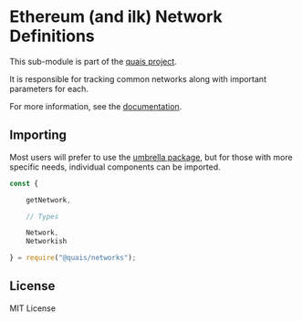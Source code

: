 Ethereum (and ilk) Network Definitions
======================================

This sub-module is part of the [quais project](https://github.com/quais-io/quais.js).

It is responsible for tracking common networks along with important
parameters for each.

For more information, see the [documentation](https://docs.ethers.io/v5/api/providers/types/#providers-Network).

Importing
---------

Most users will prefer to use the [umbrella package](https://www.npmjs.com/package/quais),
but for those with more specific needs, individual components can be imported.

```javascript
const {

    getNetwork,

    // Types

    Network,
    Networkish

} = require("@quais/networks");
```


License
-------

MIT License
